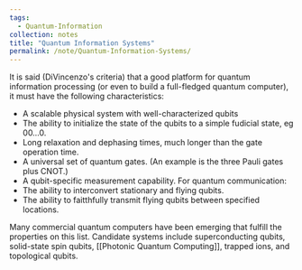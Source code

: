 ```yaml
---
tags:
  - Quantum-Information
collection: notes
title: "Quantum Information Systems"
permalink: /note/Quantum-Information-Systems/
---
```

It is said (DiVincenzo's criteria) that a good platform for quantum information processing (or even to build a full-fledged quantum computer), it must have the following characteristics:
- A scalable physical system with well-characterized qubits
- The ability to initialize the state of the qubits to a simple fudicial state, eg $00\ldots0$.
- Long relaxation and dephasing times, much longer than the gate operation time. 
- A universal set of quantum gates. (An example is the three Pauli gates plus CNOT.)
- A qubit-specific measurement capability.
For quantum communication:
- The ability to interconvert stationary and flying qubits.
- The ability to faitthfully transmit flying qubits between specified locations.

Many commercial quantum computers have been emerging that fulfill the properties on this list. Candidate systems include superconducting qubits, solid-state spin qubits, [[Photonic Quantum Computing]], trapped ions, and topological qubits.

